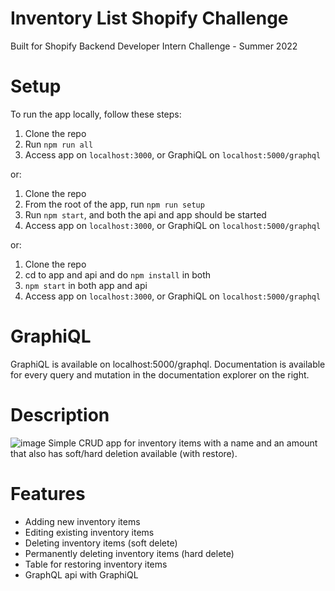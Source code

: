 # Inventory List Shopify Challenge
Built for Shopify Backend Developer Intern Challenge - Summer 2022

# Setup
To run the app locally, follow these steps:
1. Clone the repo
2. Run `npm run all`
3. Access app on `localhost:3000`, or GraphiQL on `localhost:5000/graphql`

or:

1. Clone the repo
2. From the root of the app, run `npm run setup`
3. Run `npm start`, and both the api and app should be started
4. Access app on `localhost:3000`, or GraphiQL on `localhost:5000/graphql`

or:

1. Clone the repo
2. cd to app and api and do `npm install` in both
3. `npm start` in both app and api
4. Access app on `localhost:3000`, or GraphiQL on `localhost:5000/graphql`

# GraphiQL
GraphiQL is available on localhost:5000/graphql. Documentation is available for every query and mutation in the documentation explorer on the right.

# Description
![image](https://user-images.githubusercontent.com/53064105/149262939-c9181f2c-0165-4c14-b3fe-3ca5ae2b0ae8.png)
Simple CRUD app for inventory items with a name and an amount that also has soft/hard deletion available (with restore).

# Features
- Adding new inventory items
- Editing existing inventory items
- Deleting inventory items (soft delete)
- Permanently deleting inventory items (hard delete)
- Table for restoring inventory items
- GraphQL api with GraphiQL
